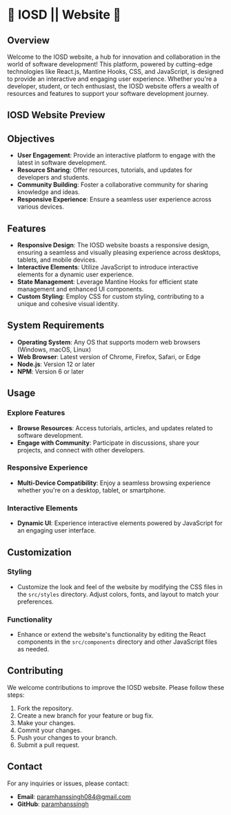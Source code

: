 # 🚀 IOSD || Website 🎉

## Overview
Welcome to the IOSD website, a hub for innovation and collaboration in the world of software development! This platform, powered by cutting-edge technologies like React.js, Mantine Hooks, CSS, and JavaScript, is designed to provide an interactive and engaging user experience. Whether you're a developer, student, or tech enthusiast, the IOSD website offers a wealth of resources and features to support your software development journey.

## IOSD Website Preview 

## Objectives
- **User Engagement**: Provide an interactive platform to engage with the latest in software development.
- **Resource Sharing**: Offer resources, tutorials, and updates for developers and students.
- **Community Building**: Foster a collaborative community for sharing knowledge and ideas.
- **Responsive Experience**: Ensure a seamless user experience across various devices.

## Features
- **Responsive Design**: The IOSD website boasts a responsive design, ensuring a seamless and visually pleasing experience across desktops, tablets, and mobile devices.
- **Interactive Elements**: Utilize JavaScript to introduce interactive elements for a dynamic user experience.
- **State Management**: Leverage Mantine Hooks for efficient state management and enhanced UI components.
- **Custom Styling**: Employ CSS for custom styling, contributing to a unique and cohesive visual identity.

## System Requirements
- **Operating System**: Any OS that supports modern web browsers (Windows, macOS, Linux)
- **Web Browser**: Latest version of Chrome, Firefox, Safari, or Edge
- **Node.js**: Version 12 or later
- **NPM**: Version 6 or later
  
## Usage

### Explore Features
- **Browse Resources**: Access tutorials, articles, and updates related to software development.
- **Engage with Community**: Participate in discussions, share your projects, and connect with other developers.

### Responsive Experience
- **Multi-Device Compatibility**: Enjoy a seamless browsing experience whether you're on a desktop, tablet, or smartphone.

### Interactive Elements
- **Dynamic UI**: Experience interactive elements powered by JavaScript for an engaging user interface.

## Customization

### Styling
- Customize the look and feel of the website by modifying the CSS files in the `src/styles` directory. Adjust colors, fonts, and layout to match your preferences.

### Functionality
- Enhance or extend the website's functionality by editing the React components in the `src/components` directory and other JavaScript files as needed.

## Contributing
We welcome contributions to improve the IOSD website. Please follow these steps:
1. Fork the repository.
2. Create a new branch for your feature or bug fix.
3. Make your changes.
4. Commit your changes.
5. Push your changes to your branch.
6. Submit a pull request.

## Contact
For any inquiries or issues, please contact:
- **Email**: paramhanssingh084@gmail.com
- **GitHub**: [paramhanssingh](https://github.com/Paramhans-Singh)
